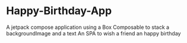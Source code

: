 # Happy-Birthday-App
A jetpack compose application using a Box Composable to stack a backgroundImage and a text 
An SPA to wish  a friend an happy birthday
